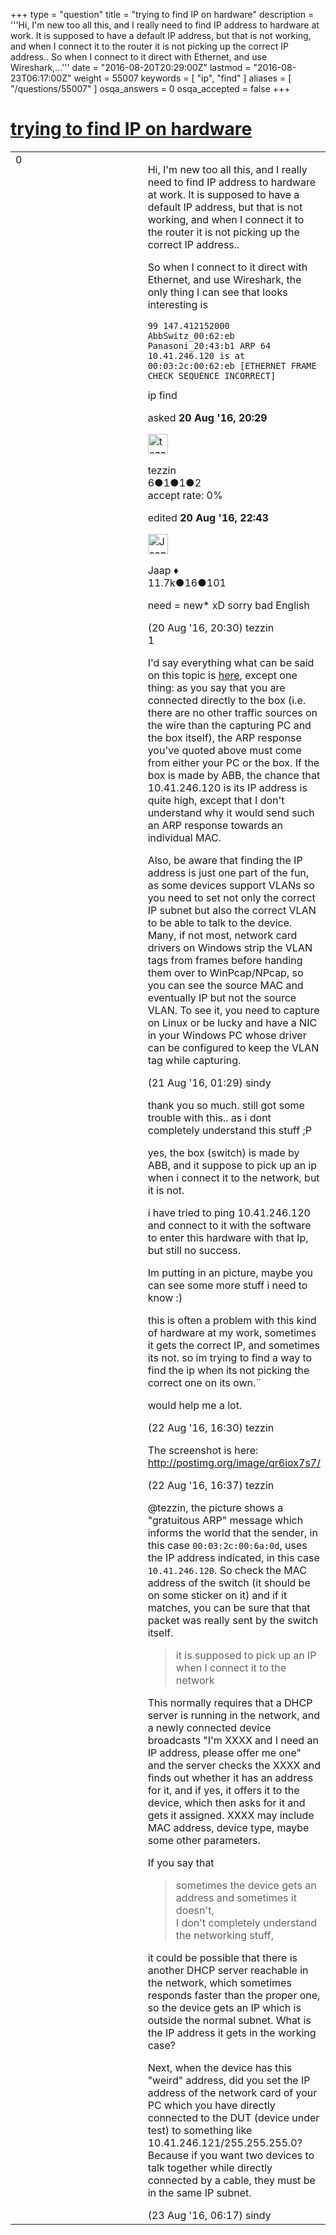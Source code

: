 +++
type = "question"
title = "trying to find IP on hardware"
description = '''Hi, I&#x27;m new too all this, and I really need to find IP address to hardware at work. It is supposed to have a default IP address, but that is not working, and when I connect it to the router it is not picking up the correct IP address.. So when I connect to it direct with Ethernet, and use Wireshark,...'''
date = "2016-08-20T20:29:00Z"
lastmod = "2016-08-23T06:17:00Z"
weight = 55007
keywords = [ "ip", "find" ]
aliases = [ "/questions/55007" ]
osqa_answers = 0
osqa_accepted = false
+++

<div class="headNormal">

# [trying to find IP on hardware](/questions/55007/trying-to-find-ip-on-hardware)

</div>

<div id="main-body">

<div id="askform">

<table id="question-table" style="width:100%;"><colgroup><col style="width: 50%" /><col style="width: 50%" /></colgroup><tbody><tr class="odd"><td style="width: 30px; vertical-align: top"><div class="vote-buttons"><span id="post-55007-upvote" class="ajax-command post-vote up" rel="nofollow" title="I like this post (click again to cancel)"> </span><div id="post-55007-score" class="post-score" title="current number of votes">0</div><span id="post-55007-downvote" class="ajax-command post-vote down" rel="nofollow" title="I dont like this post (click again to cancel)"> </span> <span id="favorite-mark" class="ajax-command favorite-mark" rel="nofollow" title="mark/unmark this question as favorite (click again to cancel)"> </span><div id="favorite-count" class="favorite-count"></div></div></td><td><div id="item-right"><div class="question-body"><p>Hi, I'm new too all this, and I really need to find IP address to hardware at work. It is supposed to have a default IP address, but that is not working, and when I connect it to the router it is not picking up the correct IP address..</p><p>So when I connect to it direct with Ethernet, and use Wireshark, the only thing I can see that looks interesting is</p><pre><code>99 147.412152000 AbbSwitz_00:62:eb Panasoni_20:43:b1 ARP 64 10.41.246.120 is at 00:03:2c:00:62:eb [ETHERNET FRAME CHECK SEQUENCE INCORRECT]</code></pre></div><div id="question-tags" class="tags-container tags"><span class="post-tag tag-link-ip" rel="tag" title="see questions tagged &#39;ip&#39;">ip</span> <span class="post-tag tag-link-find" rel="tag" title="see questions tagged &#39;find&#39;">find</span></div><div id="question-controls" class="post-controls"></div><div class="post-update-info-container"><div class="post-update-info post-update-info-user"><p>asked <strong>20 Aug '16, 20:29</strong></p><img src="https://secure.gravatar.com/avatar/3690d66fedc680bdbe195d23080b879f?s=32&amp;d=identicon&amp;r=g" class="gravatar" width="32" height="32" alt="tezzin&#39;s gravatar image" /><p><span>tezzin</span><br />
<span class="score" title="6 reputation points">6</span><span title="1 badges"><span class="badge1">●</span><span class="badgecount">1</span></span><span title="1 badges"><span class="silver">●</span><span class="badgecount">1</span></span><span title="2 badges"><span class="bronze">●</span><span class="badgecount">2</span></span><br />
<span class="accept_rate" title="Rate of the user&#39;s accepted answers">accept rate:</span> <span title="tezzin has no accepted answers">0%</span></p></div><div class="post-update-info post-update-info-edited"><p><span> edited <strong>20 Aug '16, 22:43</strong> </span></p><img src="https://secure.gravatar.com/avatar/2337f0406681e5c72ea0e6f1f0d6c0b0?s=32&amp;d=identicon&amp;r=g" class="gravatar" width="32" height="32" alt="Jaap&#39;s gravatar image" /><p><span>Jaap ♦</span><br />
<span class="score" title="11680 reputation points"><span>11.7k</span></span><span title="16 badges"><span class="silver">●</span><span class="badgecount">16</span></span><span title="101 badges"><span class="bronze">●</span><span class="badgecount">101</span></span></p></div></div><div id="comments-container-55007" class="comments-container"><span id="55008"></span><div id="comment-55008" class="comment"><div id="post-55008-score" class="comment-score"></div><div class="comment-text"><p>need = new* xD sorry bad English</p></div><div id="comment-55008-info" class="comment-info"><span class="comment-age">(20 Aug '16, 20:30)</span> <span class="comment-user userinfo">tezzin</span></div></div><span id="55011"></span><div id="comment-55011" class="comment"><div id="post-55011-score" class="comment-score">1</div><div class="comment-text"><p>I'd say everything what can be said on this topic is <a href="https://ask.wireshark.org/questions/52739/find-unknown-static-ip-address-of-a-device-with-known-mac-address">here</a>, except one thing: as you say that you are connected directly to the box (i.e. there are no other traffic sources on the wire than the capturing PC and the box itself), the ARP response you've quoted above must come from either your PC or the box. If the box is made by ABB, the chance that 10.41.246.120 is its IP address is quite high, except that I don't understand why it would send such an ARP response towards an individual MAC.</p><p>Also, be aware that finding the IP address is just one part of the fun, as some devices support VLANs so you need to set not only the correct IP subnet but also the correct VLAN to be able to talk to the device. Many, if not most, network card drivers on Windows strip the VLAN tags from frames before handing them over to WinPcap/NPcap, so you can see the source MAC and eventually IP but not the source VLAN. To see it, you need to capture on Linux or be lucky and have a NIC in your Windows PC whose driver can be configured to keep the VLAN tag while capturing.</p></div><div id="comment-55011-info" class="comment-info"><span class="comment-age">(21 Aug '16, 01:29)</span> <span class="comment-user userinfo">sindy</span></div></div><span id="55059"></span><div id="comment-55059" class="comment"><div id="post-55059-score" class="comment-score"></div><div class="comment-text"><p>thank you so much. still got some trouble with this.. as i dont completely understand this stuff ;P</p><p>yes, the box (switch) is made by ABB, and it suppose to pick up an ip when i connect it to the network, but it is not.</p><p>i have tried to ping 10.41.246.120 and connect to it with the software to enter this hardware with that Ip, but still no success.</p><p>Im putting in an picture, maybe you can see some more stuff i need to know :)</p><p>this is often a problem with this kind of hardware at my work, sometimes it gets the correct IP, and sometimes its not. so im trying to find a way to find the ip when its not picking the correct one on its own.¨</p><p>would help me a lot.</p></div><div id="comment-55059-info" class="comment-info"><span class="comment-age">(22 Aug '16, 16:30)</span> <span class="comment-user userinfo">tezzin</span></div></div><span id="55060"></span><div id="comment-55060" class="comment"><div id="post-55060-score" class="comment-score"></div><div class="comment-text"><p>The screenshot is here: <a href="http://postimg.org/image/qr6iox7s7/">http://postimg.org/image/qr6iox7s7/</a></p></div><div id="comment-55060-info" class="comment-info"><span class="comment-age">(22 Aug '16, 16:37)</span> <span class="comment-user userinfo">tezzin</span></div></div><span id="55070"></span><div id="comment-55070" class="comment"><div id="post-55070-score" class="comment-score"></div><div class="comment-text"><p><span></span><span>@tezzin</span>, the picture shows a "gratuitous ARP" message which informs the world that the sender, in this case <code>00:03:2c:00:6a:0d</code>, uses the IP address indicated, in this case <code>10.41.246.120</code>. So check the MAC address of the switch (it should be on some sticker on it) and if it matches, you can be sure that that packet was really sent by the switch itself.</p><blockquote><p>it is supposed to pick up an IP when I connect it to the network</p></blockquote><p>This normally requires that a DHCP server is running in the network, and a newly connected device broadcasts "I'm XXXX and I need an IP address, please offer me one" and the server checks the XXXX and finds out whether it has an address for it, and if yes, it offers it to the device, which then asks for it and gets it assigned. XXXX may include MAC address, device type, maybe some other parameters.</p><p>If you say that</p><blockquote><p>sometimes the device gets an address and sometimes it doesn't,<br />
I don't completely understand the networking stuff,</p></blockquote><p>it could be possible that there is another DHCP server reachable in the network, which sometimes responds faster than the proper one, so the device gets an IP which is outside the normal subnet. What is the IP address it gets in the working case?</p><p>Next, when the device has this "weird" address, did you set the IP address of the network card of your PC which you have directly connected to the DUT (device under test) to something like 10.41.246.121/255.255.255.0? Because if you want two devices to talk together while directly connected by a cable, they must be in the same IP subnet.</p></div><div id="comment-55070-info" class="comment-info"><span class="comment-age">(23 Aug '16, 06:17)</span> <span class="comment-user userinfo">sindy</span></div></div></div><div id="comment-tools-55007" class="comment-tools"></div><div class="clear"></div><div id="comment-55007-form-container" class="comment-form-container"></div><div class="clear"></div></div></td></tr></tbody></table>

</div>

</div>

